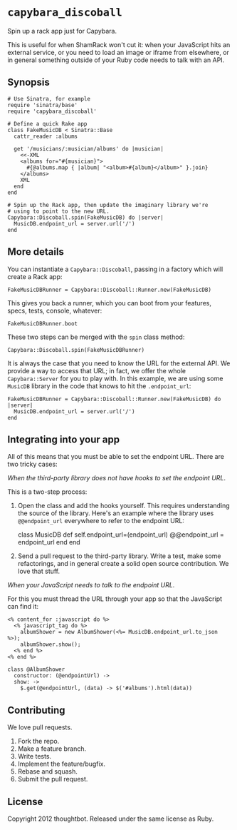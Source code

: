 `capybara_discoball`
==================

Spin up a rack app just for Capybara.

This is useful for when ShamRack won't cut it: when your JavaScript hits
an external service, or you need to load an image or iframe from
elsewhere, or in general something outside of your Ruby code needs to
talk with an API.

Synopsis
--------

    # Use Sinatra, for example
    require 'sinatra/base'
    require 'capybara_discoball'

    # Define a quick Rake app
    class FakeMusicDB < Sinatra::Base
      cattr_reader :albums

      get '/musicians/:musician/albums' do |musician|
        <<-XML
        <albums for="#{musician}">
          #{@albums.map { |album| "<album>#{album}</album>" }.join}
        </albums>
        XML
      end
    end

    # Spin up the Rack app, then update the imaginary library we're
    # using to point to the new URL.
    Capybara::Discoball.spin(FakeMusicDB) do |server|
      MusicDB.endpoint_url = server.url('/')
    end

More details
------------

You can instantiate a `Capybara::Discoball`, passing in a factory which
will create a Rack app:

    FakeMusicDBRunner = Capybara::Discoball::Runner.new(FakeMusicDB)

This gives you back a runner, which you can boot from your features,
specs, tests, console, whatever:

    FakeMusicDBRunner.boot

These two steps can be merged with the `spin` class method:

    Capybara::Discoball.spin(FakeMusicDBRunner)

It is always the case that you need to know the URL for the external
API. We provide a way to access that URL; in fact, we offer the whole
`Capybara::Server` for you to play with. In this example, we are using
some `MusicDB` library in the code that knows to hit the
`.endpoint_url`:

    FakeMusicDBRunner = Capybara::Discoball::Runner.new(FakeMusicDB) do |server|
      MusicDB.endpoint_url = server.url('/')
    end

Integrating into your app
-------------------------

All of this means that you must be able to set the endpoint URL. There
are two tricky cases:

*When the third-party library does not have hooks to set the endpoint
URL*.

This is a two-step process:

1. Open the class and add the hooks yourself. This requires
understanding the source of the library. Here's an example where the
library uses `@@endpoint_url` everywhere to refer to the endpoint URL:

    class MusicDB
      def self.endpoint_url=(endpoint_url)
        @@endpoint_url = endpoint_url
      end
    end

2. Send a pull request to the third-party library. Write a test, make
some refactorings, and in general create a solid open source
contribution. We love that stuff.

*When your JavaScript needs to talk to the endpoint URL*.

For this you must thread the URL through your app so that the JavaScript
can find it:

    <% content_for :javascript do %>
      <% javascript_tag do %>
        albumShower = new AlbumShower(<%= MusicDB.endpoint_url.to_json %>);
        albumShower.show();
      <% end %>
    <% end %>

    class @AlbumShower
      constructor: (@endpointUrl) ->
      show: ->
        $.get(@endpointUrl, (data) -> $('#albums').html(data))

Contributing
------------

We love pull requests.

1. Fork the repo.
2. Make a feature branch.
3. Write tests.
4. Implement the feature/bugfix.
5. Rebase and squash.
6. Submit the pull request.

License
-------

Copyright 2012 thoughtbot. Released under the same license as Ruby.
